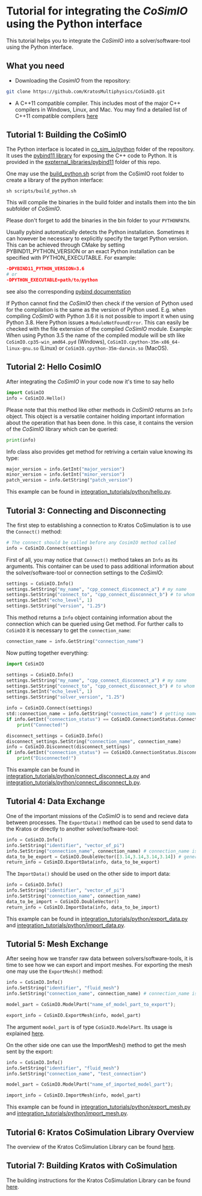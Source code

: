 # Tutorial for integrating the _CoSimIO_ using the Python interface

This tutorial helps you to integrate the _CoSimIO_ into a solver/software-tool using the Python interface.

<!--
## Overview

- [Tutorial for integrating the _CoSimIO_ using the Python interface](#tutorial-for-integrating-the-cosimio-using-the-python-interface)
  - [What you need](#what-you-need)
  - [Tutorial 1: Building the CoSimIO](#tutorial-1-building-the-cosimio)
  - [Tutorial 2: Hello CosimIO](#tutorial-2-hello-cosimio)
  - [Tutorial 3: Connecting and Disconnecting](#tutorial-3-connecting-and-disconnecting)
  - [Tutorial 4: Data Exchange](#tutorial-4-data-exchange)
  - [Tutorial 5: Mesh Exchange](#tutorial-5-mesh-exchange)
  - [Tutorial 6: Kratos CoSimulation Library Overview](#tutorial-6-kratos-cosimulation-library-overview)
  - [Tutorial 7: Building Kratos with CoSimulation](#tutorial-7-building-kratos-with-cosimulation)





- [Tutorial for integrating the _CoSimIO_ using the Python interface](#tutorial-for-integrating-the-cosimio-using-the-python-interface)
  - [What you need](#what-you-need)
  - [Tutorial 1: Building the CoSimIO](#tutorial-1-building-the-cosimio)
  - [Tutorial 2: Hello CosimIO](#tutorial-2-hello-cosimio)
  - [Tutorial 3: Connecting and Disconnecting](#tutorial-3-connecting-and-disconnecting)
  - [Tutorial 4: Data Exchange](#tutorial-4-data-exchange)
  - [Tutorial 5: Mesh Exchange](#tutorial-5-mesh-exchange)
  - [Tutorial 6: Kratos CoSimulation Library Overview](#tutorial-6-kratos-cosimulation-library-overview)
  - [Tutorial 7: Building Kratos with CoSimulation](#tutorial-7-building-kratos-with-cosimulation)
-->

## What you need
- Downloading the _CosimIO_ from the repository:

```bash
git clone https://github.com/KratosMultiphysics/CoSimIO.git
```

- A C++11 compatible compiler. This includes most of the major C++ compilers in Windows, Linux, and Mac. You may find a detailed list of C++11 compatible compilers [here](https://en.cppreference.com/w/cpp/compiler_support#cpp11)



## Tutorial 1: Building the CoSimIO
The Python interface is located in [co_sim_io/python](https://github.com/KratosMultiphysics/CoSimIO/tree/master/co_sim_io/python) folder of the repository. It uses the [pybind11 library](https://github.com/pybind/pybind11) for exposing the C++ code to Python. It is provided in the [expternal_libraries/pybind11](https://github.com/KratosMultiphysics/CoSimIO/tree/master/external_libraries/pybind11) folder of this repo.

One may use the [build_python.sh](https://github.com/KratosMultiphysics/CoSimIO/blob/master/scripts/build_python.sh) script from the CoSimIO root folder to create a library of the python interface:

```
sh scripts/build_python.sh
```

This will compile the binaries in the build folder and installs them into the bin subfolder of _CoSimIO_.

Please don't forget to add the binaries in the bin folder to your `PYTHONPATH`.

Usually pybind automatically detects the Python installation. Sometimes it can however be necessary to explicitly specify the target Python version. This can be achieved through CMake by setting PYBIND11_PYTHON_VERSION or an exact Python installation can be specified with PYTHON_EXECUTABLE. For example:
```cmake
-DPYBIND11_PYTHON_VERSION=3.6
# or
-DPYTHON_EXECUTABLE=path/to/python
```
see also the corresponding [pybind documentstion](https://pybind11.readthedocs.io/en/stable/compiling.html#configuration-variables)

If Python cannot find the _CoSimIO_ then check if the version of Python used for the compilation is the same as the version of Python used. E.g. when compiling _CoSimIO_ with Python 3.6 it is not possible to import it when using Python 3.8. Here Python issues a `ModuleNotFoundError`.
This can easily be checked with the file extension of the compiled _CoSimIO_ module.
Example: When using Python 3.5 the name of the compiled module will be sth like `CoSimIO.cp35-win_amd64.pyd` (Windows), `CoSimIO.cpython-35m-x86_64-linux-gnu.so` (Linux) or `CoSimIO.cpython-35m-darwin.so` (MacOS).


## Tutorial 2: Hello CosimIO
After integrating the _CoSimIO_ in your code now it's time to say hello

```python
import CoSimIO
info = CoSimIO.Hello()
```
Please note that this method like other methods in _CoSimIO_ returns an `Info` object. This object is a versatile container holding important information about the operation that has been done. In this case, it contains the version of the _CoSimIO_ library which can be queried:

```python
print(info)
```

Info class also provides get method for retriving a certain value knowing its type:

```python
major_version = info.GetInt("major_version")
minor_version = info.GetInt("minor_version")
patch_version = info.GetString("patch_version")
```

This example can be found in [integration_tutorials/python/hello.py](https://github.com/KratosMultiphysics/CoSimIO/blob/master/tests/integration_tutorials/python/hello.py).



## Tutorial 3: Connecting and Disconnecting
The first step to establishing a connection to Kratos CoSimulation is to use the `Connect()` method:
```python
# The connect should be called before any CosimIO method called
info = CoSimIO.Connect(settings)
```

First of all, you may notice that `Connect()` method takes an `Info` as its arguments. This container can be used to pass additional information about the solver/software-tool or connection settings to the _CoSimIO_:

```python
settings = CoSimIO.Info()
settings.SetString("my_name", "cpp_connect_disconnect_a") # my name
settings.SetString("connect_to", "cpp_connect_disconnect_b") # to whom I want to connect to
settings.SetInt("echo_level", 1)
settings.SetString("version", "1.25")
```
This method returns a `Info` object containing information about the connection which can be queried using Get method. For further calls to `CoSimIO` it is necessary to get the `connection_name`:

```py
connection_name = info.GetString("connection_name")
```

Now putting together everything:

```python
import CoSimIO

settings = CoSimIO.Info()
settings.SetString("my_name", "cpp_connect_disconnect_a") # my name
settings.SetString("connect_to", "cpp_connect_disconnect_b") # to whom I want to connect to
settings.SetInt("echo_level", 1)
settings.SetString("solver_version", "1.25")

info = CoSimIO.Connect(settings)
std::connection_name = info.GetString("connection_name") # getting name of connection for future calls
if info.GetInt("connection_status") == CoSimIO.ConnectionStatus.Connected:
    print("Connected!")

disconnect_settings = CoSimIO.Info()
disconnect_settings.SetString("connection_name", connection_name)
info = CoSimIO.Disconnect(disconnect_settings)
if info.GetInt("connection_status") == CoSimIO.ConnectionStatus.Disconnected:
    print("Disconnected!")
```

This example can be found in [integration_tutorials/python/connect_disconnect_a.py](https://github.com/KratosMultiphysics/CoSimIO/blob/master/tests/integration_tutorials/python/connect_disconnect_a.py) and [integration_tutorials/python/connect_disconnect_b.py](https://github.com/KratosMultiphysics/CoSimIO/blob/master/tests/integration_tutorials/python/connect_disconnect_b.py).



## Tutorial 4: Data Exchange
One of the important missions of the _CoSimIO_ is to send and recieve data between processes. The `ExportData()` method can be used to send data to the Kratos or directly to another solver/software-tool:

```python
info = CoSimIO.Info()
info.SetString("identifier", "vector_of_pi")
info.SetString("connection_name", connection_name) # connection_name is obtained from calling "Connect"
data_to_be_export = CoSimIO.DoubleVector([3.14,3.14,3.14,3.14]) # generic Vector to avoid memory copy when going from python to C++ and back
return_info = CoSimIO.ExportData(info, data_to_be_export)
```
The `ImportData()` should be used on the other side to import data:

```python
info = CoSimIO.Info()
info.SetString("identifier", "vector_of_pi")
info.SetString("connection_name", connection_name)
data_to_be_import = CoSimIO.DoubleVector()
return_info = CoSimIO.ImportData(info, data_to_be_import)
```

This example can be found in [integration_tutorials/python/export_data.py](https://github.com/KratosMultiphysics/CoSimIO/blob/master/tests/integration_tutorials/python/export_data.py) and [integration_tutorials/python/import_data.py](https://github.com/KratosMultiphysics/CoSimIO/blob/master/tests/integration_tutorials/python/import_data.py).



## Tutorial 5: Mesh Exchange
After seeing how we transfer raw data between solvers/software-tools, it is time to see how we can export and import meshes. For exporting the mesh one may use the `ExportMesh()` method:


```Python
info = CoSimIO.Info()
info.SetString("identifier", "fluid_mesh")
info.SetString("connection_name", connection_name) # connection_name is obtained from calling "Connect"

model_part = CoSimIO.ModelPart("name_of_model_part_to_export");

export_info = CoSimIO.ExportMesh(info, model_part)
```

The argument `model_part` is of type `CoSimIO.ModelPart`. Its usage is explained [here](../../model_part/model_part_cpp.md).

On the other side one can use the ImportMesh() method to get the mesh sent by the export:

```Python
info = CoSimIO.Info()
info.SetString("identifier", "fluid_mesh")
info.SetString("connection_name", "test_connection")

model_part = CoSimIO.ModelPart("name_of_imported_model_part");

import_info = CoSimIO.ImportMesh(info, model_part)
```

This example can be found in [integration_tutorials/python/export_mesh.py](https://github.com/KratosMultiphysics/CoSimIO/blob/master/tests/integration_tutorials/python/export_mesh.py) and [integration_tutorials/python/import_mesh.py](https://github.com/KratosMultiphysics/CoSimIO/blob/master/tests/integration_tutorials/python/import_mesh.py).


## Tutorial 6: Kratos CoSimulation Library Overview
The overview of the Kratos CoSimulation Library can be found [here](../index.md#kratos-cosimulation-library-overview).


## Tutorial 7: Building Kratos with CoSimulation
The building instructions for the Kratos CoSimulation Library can be found [here](../index.md#building-kratos-with-cosimulation).

<!--
## Tutorial 8: Connecting/Disconnecting to/from Kratos
coming soon!


## Tutorial 9: Data Exchange with Kratos
coming soon!


## Tutorial 10: Mesh Exchange with Kratos
coming soon!


## Tutorial 11: Mapping with Kratos
coming soon! -->
